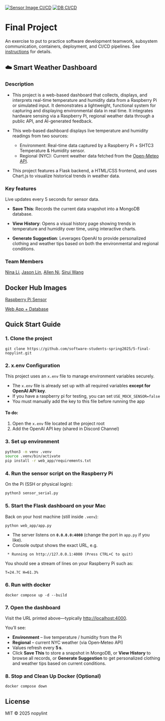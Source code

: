 [![Sensor Image CI/CD](https://github.com/software-students-spring2025/5-final-nopylint/actions/workflows/sensor.yml/badge.svg)](https://github.com/software-students-spring2025/5-final-nopylint/actions/workflows/sensor.yml)
[![DB CI/CD](https://github.com/software-students-spring2025/5-final-nopylint/actions/workflows/db.yml/badge.svg)](https://github.com/software-students-spring2025/5-final-nopylint/actions/workflows/db.yml)
# Final Project

An exercise to put to practice software development teamwork, subsystem communication, containers, deployment, and CI/CD pipelines. See [instructions](./instructions.md) for details.

## ☁️ Smart Weather Dashboard
### Description
- This project is a web-based dashboard that collects, displays, and interprets real-time temperature and humidity data from a Raspberry Pi or simulated input. It demonstrates a lightweight, functional system for capturing and displaying environmental data in real time. It integrates hardware sensing via a Raspberry Pi, regional weather data through a public API, and AI-generated feedback. 

- This web-based dashboard displays live temperature and humidity readings from two sources:

   - Environment: Real-time data captured by a Raspberry Pi + SHTC3 Temperature & Humidity sensor.
   - Regional (NYC): Current weather data fetched from the [Open-Meteo API](https://open-meteo.com/).

- This project features a Flask backend, a HTML/CSS frontend, and uses Chart.js to visualize historical trends in weather data.

### Key features

Live updates every 5 seconds for sensor data.

- **Save This**: Records the current data snapshot into a MongoDB database.

- **View History**: Opens a visual history page showing trends in temperature and humidity over time, using interactive charts.

- **Generate Suggestion**: Leverages OpenAI to provide personalized clothing and weather tips based on both the environmental and regional conditions.

### Team Members
[Nina Li](https://github.com/nina-jsl), [Jason Lin](https://github.com/JasonLIN0226), [Allen Ni](https://github.com/AllenNi66), [Sirui Wang](https://github.com/siruiii)

## Docker Hub Images
[Raspberry Pi Sensor](https://hub.docker.com/r/ninajsl/5-final-nopylint-sensor)

[Web App + Database](https://hub.docker.com/r/ninajsl/5-final-nopylint-web-app)

## Quick Start Guide

### 1. Clone the project
```
git clone https://github.com/software-students-spring2025/5-final-nopylint.git
```

### 2. x.env Configuration

This project uses an `x.env` file to manage environment variables securely.

- The `x.env` file is already set up with all required variables **except for OpenAI API key**.
- If you have a raspberry pi for testing, you can set `USE_MOCK_SENSOR=false`
- You must manually add the key to this file before running the app

#### To do:
1. Open the `x.env` file located at the project root
2. Add the OpenAI API key (shared in Discord Channel)

### 3. Set up environment

```bash
python3 -m venv .venv          
source .venv/bin/activate     
pip install -r web_app/requirements.txt
```


### 4. Run the sensor script on the Raspberry Pi

On the Pi (SSH or physical login):

```bash
python3 sensor_serial.py
```

### 5. Start the Flask dashboard on your Mac

Back on your host machine (still inside `.venv`):

```bash
python web_app/app.py
```

* The server listens on **`0.0.0.0:4000`** (change the port in `app.py` if you like).
* Console output shows the exact URL, e.g.

```
 * Running on http://127.0.0.1:4000 (Press CTRL+C to quit)
```

You should see a stream of lines on your Raspberry Pi such as:

```
T=24.7C H=61.3%
```

### 6. Run with docker
```
docker compose up -d --build
```

### 7. Open the dashboard

Visit the URL printed above—typically <http://localhost:4000>.

You’ll see:

* **Environment** – live temperature / humidity from the Pi  
* **Regional** – current NYC weather (via Open‑Meteo API)  
* Values refresh every **5 s**.  
* Click **Save This** to store a snapshot in MongoDB, or **View History** to browse all records, or **Generate Suggestion** to get personalized clothing and weather tips based on current conditions.

### 8. Stop and Clean Up Docker (Optional)
```
docker compose down
```
## License

MIT © 2025 nopylint

